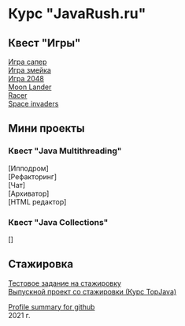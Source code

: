 # Курс "JavaRush.ru"

## Квест "Игры"

[Игра сапер](https://github.com/KVostok/minesweeper)<br>
[Игра змейка](https://github.com/KVostok/snake)<br>
[Игра 2048](https://github.com/KVostok/game2048)<br>
[Moon Lander](https://github.com/KVostok/moonlander)<br>
[Racer](https://github.com/KVostok/racer)<br>
[Space invaders](https://github.com/KVostok/spaceinvaders)<br>
		
## Мини проекты

### Квест "Java Multithreading"

[Ипподром]<br>
[Рефакторинг]<br>
[Чат]<br>
[Архиватор]<br>
[HTML редактор]<br>

### Квест "Java Collections"

[]

## Стажировка

[Тестовое задание на стажировку](https://github.com/KVostok/JavaRush_testtask_trainee_RPG)<br>
[Выпускной проект со стажировки (Курс TopJava)](https://github.com/KVostok/RestaurantRatingSystem)<br>

<!-- [GitHub Flavored Markdown](https://guides.github.com/features/mastering-markdown/). -->
<a href="https://profile-summary-for-github.com/user/kvostok">Profile summary for github</a><br>
2021 г.
